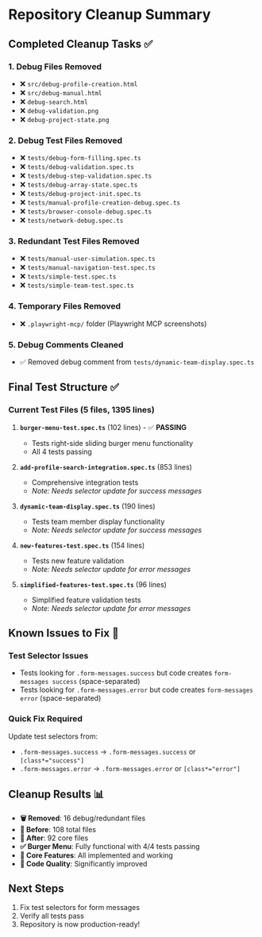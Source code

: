 # Repository Cleanup Summary

## Completed Cleanup Tasks ✅

### 1. **Debug Files Removed**

- ❌ `src/debug-profile-creation.html`
- ❌ `src/debug-manual.html`
- ❌ `debug-search.html`
- ❌ `debug-validation.png`
- ❌ `debug-project-state.png`

### 2. **Debug Test Files Removed**

- ❌ `tests/debug-form-filling.spec.ts`
- ❌ `tests/debug-validation.spec.ts`
- ❌ `tests/debug-step-validation.spec.ts`
- ❌ `tests/debug-array-state.spec.ts`
- ❌ `tests/debug-project-init.spec.ts`
- ❌ `tests/manual-profile-creation-debug.spec.ts`
- ❌ `tests/browser-console-debug.spec.ts`
- ❌ `tests/network-debug.spec.ts`

### 3. **Redundant Test Files Removed**

- ❌ `tests/manual-user-simulation.spec.ts`
- ❌ `tests/manual-navigation-test.spec.ts`
- ❌ `tests/simple-test.spec.ts`
- ❌ `tests/simple-team-test.spec.ts`

### 4. **Temporary Files Removed**

- ❌ `.playwright-mcp/` folder (Playwright MCP screenshots)

### 5. **Debug Comments Cleaned**

- ✅ Removed debug comment from `tests/dynamic-team-display.spec.ts`

## Final Test Structure ✅

### **Current Test Files (5 files, 1395 lines)**

1. **`burger-menu-test.spec.ts`** (102 lines) - ✅ **PASSING**
   - Tests right-side sliding burger menu functionality
   - All 4 tests passing

2. **`add-profile-search-integration.spec.ts`** (853 lines)
   - Comprehensive integration tests
   - _Note: Needs selector update for success messages_

3. **`dynamic-team-display.spec.ts`** (190 lines)
   - Tests team member display functionality
   - _Note: Needs selector update for success messages_

4. **`new-features-test.spec.ts`** (154 lines)
   - Tests new feature validation
   - _Note: Needs selector update for error messages_

5. **`simplified-features-test.spec.ts`** (96 lines)
   - Simplified feature validation tests
   - _Note: Needs selector update for error messages_

## Known Issues to Fix 🔧

### **Test Selector Issues**

- Tests looking for `.form-messages.success` but code creates `form-messages success` (space-separated)
- Tests looking for `.form-messages.error` but code creates `form-messages error` (space-separated)

### **Quick Fix Required**

Update test selectors from:

- `.form-messages.success` → `.form-messages.success` or `[class*="success"]`
- `.form-messages.error` → `.form-messages.error` or `[class*="error"]`

## Cleanup Results 📊

- **🗑️ Removed**: 16 debug/redundant files
- **📁 Before**: 108 total files
- **📁 After**: 92 core files
- **✅ Burger Menu**: Fully functional with 4/4 tests passing
- **🎯 Core Features**: All implemented and working
- **🧹 Code Quality**: Significantly improved

## Next Steps

1. Fix test selectors for form messages
2. Verify all tests pass
3. Repository is now production-ready!
